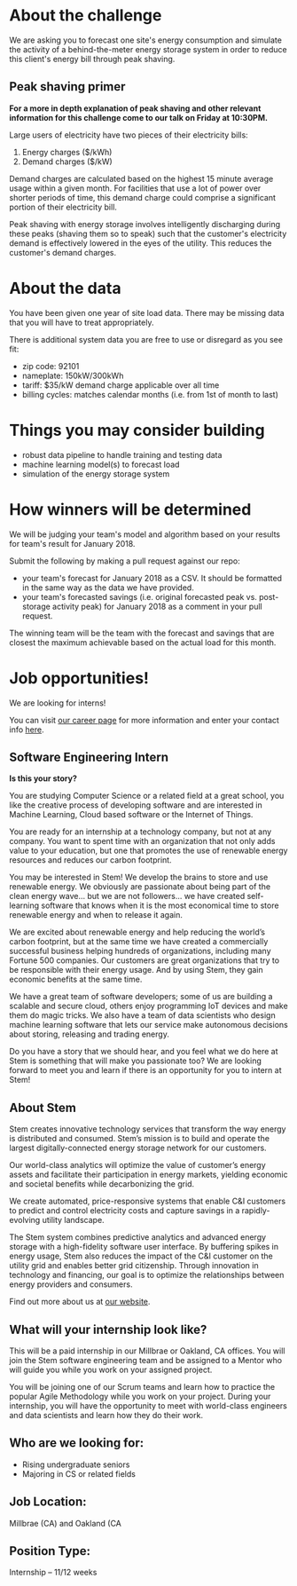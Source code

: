 # About the challenge

We are asking you to forecast one site's energy consumption and simulate the activity of a behind-the-meter energy storage system in order to reduce this client's energy bill through peak shaving.

## Peak shaving primer

**For a more in depth explanation of peak shaving and other relevant information for this challenge come to our talk on Friday at 10:30PM.**

Large users of electricity have two pieces of their electricity bills:
1. Energy charges ($/kWh)
2. Demand charges ($/kW)

Demand charges are calculated based on the highest 15 minute average usage within a given month. For facilities that use a lot of power over shorter periods of time, this demand charge could comprise a significant portion of their electricity bill. 

Peak shaving with energy storage involves intelligently discharging during these peaks (shaving them so to speak) such that the customer's electricity demand is effectively lowered in the eyes of the utility. This reduces the customer's demand charges.

# About the data

You have been given one year of site load data. There may be missing data that you will have to treat appropriately. 

There is additional system data you are free to use or disregard as you see fit:
* zip code: 92101
* nameplate: 150kW/300kWh
* tariff: $35/kW demand charge applicable over all time
* billing cycles: matches calendar months (i.e. from 1st of month to last)

# Things you may consider building

* robust data pipeline to handle training and testing data
* machine learning model(s) to forecast load
* simulation of the energy storage system

# How winners will be determined

We will be judging your team's model and algorithm based on your results for team's result for January 2018. 

Submit the following by making a pull request against our repo:
* your team's forecast for January 2018 as a CSV. It should be formatted in the same way as the data we have provided.
* your team's forecasted savings (i.e. original forecasted peak vs. post-storage activity peak) for January 2018 as a comment in your pull request. 

The winning team will be the team with the forecast and savings that are closest the maximum achievable based on the actual load for this month.

# Job opportunities!

We are looking for interns!

You can visit [our career page](https://stem.silkroad.com) for more information and enter your contact info [here](https://goo.gl/forms/wqxFNz262CnpMTlj1).

## Software Engineering Intern

**Is this your story?**

You are studying Computer Science or a related field at a great school, you like the creative process of developing software and are interested in Machine Learning, Cloud based software or the Internet of Things.

You are ready for an internship at a technology company, but not at any company. You want to spent time with an organization that not only adds value to your education, but one that promotes the use of renewable energy resources and reduces our carbon footprint. 

You may be interested in Stem! We develop the brains to store and use renewable energy. We obviously are passionate about being part of the clean energy wave... but we are not followers... we have created self-learning software that knows when it is the most economical time to store renewable energy and when to release it again. 

We are excited about renewable energy and help reducing the world’s carbon footprint, but at the same time we have created a commercially successful business helping hundreds of organizations, including many Fortune 500 companies. Our customers are great organizations that try to be responsible with their energy usage. And by using Stem, they gain economic benefits at the same time.

We have a great team of software developers; some of us are building a scalable and secure cloud, others enjoy programming IoT devices and make them do magic tricks. We also have a team of data scientists who design machine learning software that lets our service make autonomous decisions about storing, releasing and trading energy. 

Do you have a story that we should hear, and you feel what we do here at Stem is something that will make you passionate too? We are looking forward to meet you and learn if there is an opportunity for you to intern at Stem!

## About Stem

Stem creates innovative technology services that transform the way energy is distributed and consumed. Stem’s mission is to build and operate the largest digitally-connected energy storage network for our customers. 

Our world-class analytics will optimize the value of customer’s energy assets and facilitate their participation in energy markets, yielding economic and societal benefits while decarbonizing the grid. 

We create automated, price-responsive systems that enable C&I customers to predict and control electricity costs and capture savings in a rapidly-evolving utility landscape. 

The Stem system combines predictive analytics and advanced energy storage with a high-fidelity software user interface. By buffering spikes in energy usage, Stem also reduces the impact of the C&I customer on the utility grid and enables better grid citizenship. Through innovation in technology and financing, our goal is to optimize the relationships between energy providers and consumers.

Find out more about us at [our website](http://www.stem.com).

## What will your internship look like?

This will be a paid internship in our Millbrae or Oakland, CA offices. You will join the Stem software engineering team and be assigned to a Mentor who will guide you while you work on your assigned project. 

You will be joining one of our Scrum teams and learn how to practice the popular Agile Methodology while you work on your project. During your internship, you will have the opportunity to meet with world-class engineers and data scientists and learn how they do their work.

## Who are we looking for:
* Rising undergraduate seniors
* Majoring in CS or related fields

## Job Location:
Millbrae (CA) and Oakland (CA

## Position Type:
Internship – 11/12 weeks
